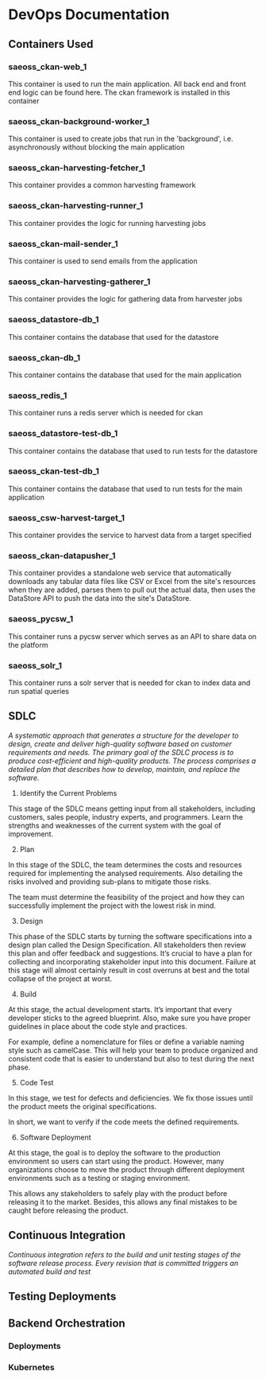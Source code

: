 # DevOps Documentation
<!-- Replace all of the titles with relevant titles -->

## Containers Used

### saeoss_ckan-web_1

This container is used to run the main application. All back end and front end logic can be found here. The ckan framework is installed in this container

### saeoss_ckan-background-worker_1

This container is used to create jobs that run in the 'background', i.e. asynchronously without blocking the main application

### saeoss_ckan-harvesting-fetcher_1

This container provides a common harvesting framework

### saeoss_ckan-harvesting-runner_1

This container provides the logic for running harvesting jobs

### saeoss_ckan-mail-sender_1

This container is used to send emails from the application

### saeoss_ckan-harvesting-gatherer_1

This container provides the logic for gathering data from harvester jobs

### saeoss_datastore-db_1

This container contains the database that used for the datastore

### saeoss_ckan-db_1

This container contains the database that used for the main application

### saeoss_redis_1

This container runs a redis server which is needed for ckan

### saeoss_datastore-test-db_1

This container contains the database that used to run tests for the datastore

### saeoss_ckan-test-db_1

This container contains the database that used to run tests for the main application

### saeoss_csw-harvest-target_1

This container provides the service to harvest data from a target specified

### saeoss_ckan-datapusher_1

This container provides a standalone web service that automatically downloads any tabular data files like CSV or Excel from the site's resources when they are added, parses them to pull out the actual data, then uses the DataStore API to push the data into the site's DataStore.

### saeoss_pycsw_1

This container runs a pycsw server which serves as an API to share data on the platform

### saeoss_solr_1

This container runs a solr server that is needed for ckan to index data and run spatial queries

## SDLC

*A systematic approach that generates a structure for the developer to design, create and deliver high-quality software based on customer requirements and needs. The primary goal of the SDLC process is to produce cost-efficient and high-quality products. The process comprises a detailed plan that describes how to develop, maintain, and replace the software.*

1. Identify the Current Problems

This stage of the SDLC means getting input from all stakeholders, including customers, sales people, industry experts, and programmers. Learn the strengths and weaknesses of the current system with the goal of improvement.

2. Plan

In this stage of the SDLC, the team determines the costs and resources required for implementing the analysed requirements. Also detailing the risks involved and providing sub-plans to mitigate those risks.

The team must determine the feasibility of the project and how they can successfully implement the project with the lowest risk in mind.

3. Design

This phase of the SDLC starts by turning the software specifications into a design plan called the Design Specification. All stakeholders then review this plan and offer feedback and suggestions. It’s crucial to have a plan for collecting and incorporating stakeholder input into this document. Failure at this stage will almost certainly result in cost overruns at best and the total collapse of the project at worst.

4. Build

At this stage, the actual development starts. It’s important that every developer sticks to the agreed blueprint. Also, make sure you have proper guidelines in place about the code style and practices.

For example, define a nomenclature for files or define a variable naming style such as camelCase. This will help your team to produce organized and consistent code that is easier to understand but also to test during the next phase.

5. Code Test

In this stage, we test for defects and deficiencies. We fix those issues until the product meets the original specifications.

In short, we want to verify if the code meets the defined requirements.

6. Software Deployment

At this stage, the goal is to deploy the software to the production environment so users can start using the product. However, many organizations choose to move the product through different deployment environments such as a testing or staging environment.

This allows any stakeholders to safely play with the product before releasing it to the market. Besides, this allows any final mistakes to be caught before releasing the product.

## Continuous Integration

*Continuous integration refers to the build and unit testing stages of the software release process. Every revision that is committed triggers an automated build and test*

## Testing Deployments

## Backend Orchestration

### Deployments

### Kubernetes
